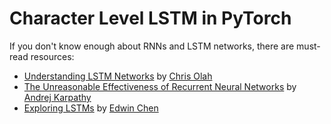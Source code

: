 # Character Level LSTM in PyTorch

If you don't know enough about RNNs and LSTM networks, there are must-read resources: 

* [Understanding LSTM Networks](http://colah.github.io/posts/2015-08-Understanding-LSTMs/) by [Chris Olah](https://twitter.com/ch402)
* [The Unreasonable Effectiveness of Recurrent Neural Networks](http://karpathy.github.io/2015/05/21/rnn-effectiveness/) by [Andrej Karpathy](https://twitter.com/karpathy)
* [Exploring LSTMs](http://blog.echen.me/2017/05/30/exploring-lstms/) by [Edwin Chen](https://twitter.com/echen)

